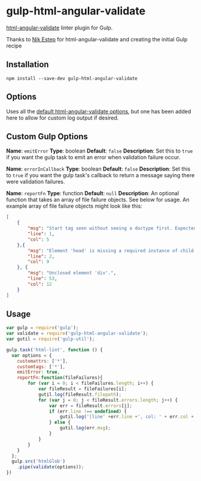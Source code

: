 gulp-html-angular-validate
===================

[html-angular-validate](https://github.com/nikestep/html-angular-validate) linter plugin for Gulp.

Thanks to
[Nik Estep](https://github.com/nikestep) for html-angular-validate and creating the initial Gulp recipe

Installation
------------
```shell
npm install --save-dev gulp-html-angular-validate 
```

Options
-------
Uses all the [default html-angular-validate options](https://github.com/nikestep/html-angular-validate#options), but one has been added here to allow for custom log output if desired.



Custom Gulp Options
-------
**Name**: `emitError`
**Type**: boolean
**Default**: `false`
**Description**: Set this to `true` if you want the gulp task to emit an error when validation failure occur.

**Name**: `errorInCallback`
**Type**: boolean
**Default**: `false`
**Description**: Set this to `true` if you want the gulp task's callback to return a message saying there were validation failures.

**Name**: `reportFn`
**Type**: function
**Default**: `null`
**Description**: An optional function that takes an array of file failure objects.  See below for usage.  An example array of file failure objects might look like this:

```json
[
    {
        "msg": "Start tag seen without seeing a doctype first. Expected e.g. '<!DOCTYPE html>'.",
        "line": 1,
        "col": 5
    },{
        "msg": "Element 'head' is missing a required instance of child element 'title'.",
        "line": 2,
        "col": 9
    }, {
        "msg": "Unclosed element 'div'.",
        "line": 53,
        "col": 12
    }
]
```

Usage
-----
```javascript
var gulp = require('gulp');
var validate = require('gulp-html-angular-validate');
var gutil = require('gulp-util');

gulp.task('html-lint', function () {
  var options = {
    customattrs: ['*'],
    customtags: ['*'],
    emitError: true,
    reportFn:function(fileFailures){
        for (var i = 0; i < fileFailures.length; i++) {
		    var fileResult = fileFailures[i];
		    gutil.log(fileResult.filepath);
		    for (var j = 0; j < fileResult.errors.length; j++) {
			    var err = fileResult.errors[j];
			    if (err.line !== undefined) {
				    gutil.log('[line' +err.line +', col: ' + err.col +'] ' +err.msg);
			    } else {
				    gutil.log(err.msg);
			    }
		    }
	    }
    }
  };
  gulp.src('htmlGlob')
    .pipe(validate(options));
})
```
